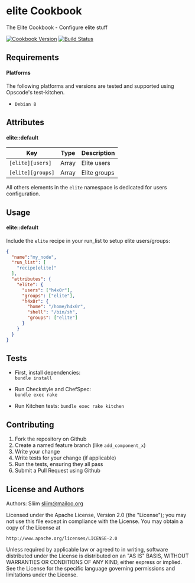 elite Cookbook
================
The Elite Cookbook - Configure elite stuff

[![Cookbook Version](https://img.shields.io/cookbook/v/elite.svg)](https://community.opscode.com/cookbooks/elite) [![Build Status](https://travis-ci.org/sliim-cookbooks/elite.svg?branch=master)](https://travis-ci.org/sliim-cookbooks/elite) 

Requirements
------------
#### Platforms
The following platforms and versions are tested and supported using Opscode's test-kitchen.
- `Debian 8`

Attributes
----------
#### elite::default
| Key               | Type  |  Description |
| ----------------- | ----- | ------------ |
| `[elite][users]`  | Array | Elite users  |
| `[elite][groups]` | Array | Elite groups |

All others elements in the `elite` namespace is dedicated for users configuration.

Usage
-----
#### elite::default
Include the `elite` recipe in your run_list to setup elite users/groups:

```json
{
  "name":"my_node",
  "run_list": [
    "recipe[elite]"
  ],
  "attributes": {
    "elite": {
      "users": ["h4x0r"],
      "groups": ["elite"],
      "h4x0r": {
        "home": "/home/h4x0r",
        "shell": "/bin/sh",
        "groups": ["elite"]
      }
    }
  }
}
```

Tests
-----

- First, install dependencies:  
`bundle install`

- Run Checkstyle and ChefSpec:  
`bundle exec rake`

- Run Kitchen tests:
`bundle exec rake kitchen`

Contributing
------------
1. Fork the repository on Github
2. Create a named feature branch (like `add_component_x`)
3. Write your change
4. Write tests for your change (if applicable)
5. Run the tests, ensuring they all pass
6. Submit a Pull Request using Github

License and Authors
-------------------
Authors: Sliim <sliim@mailoo.org> 

Licensed under the Apache License, Version 2.0 (the "License"); you may not use this file except in compliance with the License. You may obtain a copy of the License at

    http://www.apache.org/licenses/LICENSE-2.0

Unless required by applicable law or agreed to in writing, software distributed under the License is distributed on an "AS IS" BASIS, WITHOUT WARRANTIES OR CONDITIONS OF ANY KIND, either express or implied. See the License for the specific language governing permissions and limitations under the License.
